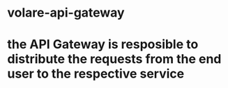 # volare-api-gateway 
# the API Gateway is resposible to distribute the requests from the end user to the respective service
